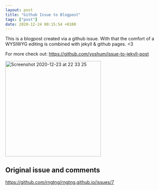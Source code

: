 ```yaml
---
layout: post
title: "Github Issue to Blogpost"
tags: ["post"]
date: 2020-12-24 00:15:54 +0100
---
```


This is a blogpost created via a github issue. With that the comfort of a WYSIWYG editing is combined with jekyll & github pages. <3

For more check out: <https://github.com/yoshum/issue-to-jekyll-post>

<img width="300" alt="Screenshot 2020-12-23 at 22 33 25" src="https://user-images.githubusercontent.com/23027/103038494-e4117300-456e-11eb-9905-eef9c24be1af.png">


## Original issue and comments

https://github.com/rngtng/rngtng.github.io/issues/7
